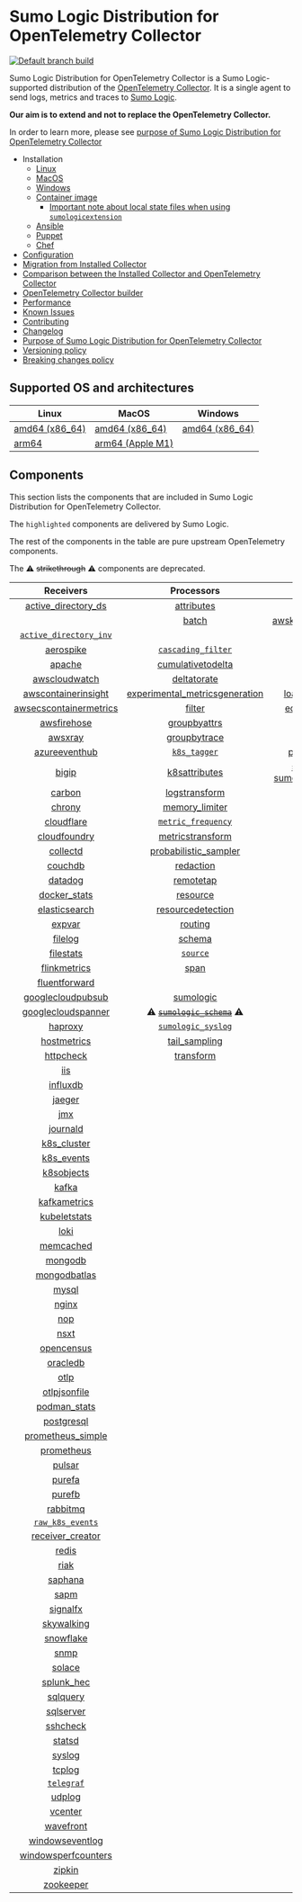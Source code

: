 # Sumo Logic Distribution for OpenTelemetry Collector

[![Default branch build](https://github.com/SumoLogic/sumologic-otel-collector/actions/workflows/dev_builds.yml/badge.svg)](https://github.com/SumoLogic/sumologic-otel-collector/actions/workflows/dev_builds.yml)

Sumo Logic Distribution for OpenTelemetry Collector is a Sumo Logic-supported distribution of the [OpenTelemetry Collector][otc_link].
It is a single agent to send logs, metrics and traces to [Sumo Logic][sumologic].

**Our aim is to extend and not to replace the OpenTelemetry Collector.**

In order to learn more, please see [purpose of Sumo Logic Distribution for OpenTelemetry Collector][purpose]

[otc_link]: https://github.com/open-telemetry/opentelemetry-collector
[sumologic]: https://www.sumologic.com

- Installation
  - [Linux][linux_installation]
  - [MacOS][macos_installation]
  - [Windows][windows_installation]
  - [Container image](/docs/installation.md#container-image)
    - [Important note about local state files when using `sumologicextension`](/docs/installation.md#important-note-about-local-state-files-when-using-sumologicextension)
  - [Ansible](/docs/installation.md#ansible)
  - [Puppet](/docs/installation.md#puppet)
  - [Chef](/docs/installation.md#chef)
- [Configuration](docs/configuration.md)
- [Migration from Installed Collector](docs/migration.md)
- [Comparison between the Installed Collector and OpenTelemetry Collector](docs/comparison.md)
- [OpenTelemetry Collector builder](./otelcolbuilder/README.md)
- [Performance]
- [Known Issues][known issues]
- [Contributing](./CONTRIBUTING.md)
- [Changelog](./CHANGELOG.md)
- [Purpose of Sumo Logic Distribution for OpenTelemetry Collector][purpose]
- [Versioning policy][versioning]
- [Breaking changes policy][breaking]

[linux_installation]: https://help.sumologic.com/docs/send-data/opentelemetry-collector/install-collector-linux/
[macos_installation]: https://help.sumologic.com/docs/send-data/opentelemetry-collector/install-collector-macos/
[windows_installation]: https://help.sumologic.com/docs/send-data/opentelemetry-collector/install-collector-windows/
[performance]: https://help.sumologic.com/docs/send-data/opentelemetry-collector/#performance
[known issues]: https://help.sumologic.com/docs/send-data/opentelemetry-collector/troubleshooting-faq/#known-issues
[purpose]: https://help.sumologic.com/docs/send-data/opentelemetry-collector/sumo-logic-opentelemetry-vs-opentelemetry-upstream-relationship/
[versioning]: https://help.sumologic.com/docs/send-data/opentelemetry-collector/sumo-logic-opentelemetry-vs-opentelemetry-upstream-relationship/#versioning-policy
[breaking]: https://help.sumologic.com/docs/send-data/opentelemetry-collector/sumo-logic-opentelemetry-vs-opentelemetry-upstream-relationship/#versioning-policy

## Supported OS and architectures

| Linux                         | MacOS                         | Windows                     |
| ----------------------------- | ----------------------------- | --------------------------- |
| [amd64 (x86_64)][linux_amd64] | [amd64 (x86_64)][mac_amd64]   | [amd64 (x86_64)][win_amd64] |
| [arm64][linux_arm64]          | [arm64 (Apple M1)][mac_arm64] |                             |

[linux_amd64]: ./docs/installation.md#linux-on-amd64-x86-64
[linux_arm64]: ./docs/installation.md#linux-on-arm64
[mac_amd64]: ./docs/installation.md#macos-on-amd64-x86-64
[mac_arm64]: ./docs/installation.md#macos-on-arm64-apple-m1-x86-64
[win_amd64]: ./docs/installation.md#windows

## Components

This section lists the components that are included in Sumo Logic Distribution for OpenTelemetry Collector.

The `highlighted` components are delivered by Sumo Logic.

The rest of the components in the table are pure upstream OpenTelemetry components.

The ⚠️ ~~strikethrough~~ ⚠️ components are deprecated.

|                        Receivers                         |                          Processors                          |               Exporters                |                  Extensions                  |             Connectors              |
| :------------------------------------------------------: | :----------------------------------------------------------: | :------------------------------------: | :------------------------------------------: | :---------------------------------: |
|     [active_directory_ds][activedirectorydsreceiver]     |              [attributes][attributesprocessor]               |         [awss3][awss3exporter]         |       [asapclient][asapauthextension]        |     [forward][forwardconnector]     |
|          |                   [batch][batchprocessor]                    | [awskinesisexporter][awskinesisexporter]                                       |                                              |                                     |
|   [`active_directory_inv`][activedirectoryinvreceiver]   |                                                              |        [carbon][carbonexporter]        |             [awsproxy][awsproxy]             |       [count][countconnector]       |
|              [aerospike][aerospikereceiver]              |        [`cascading_filter`][cascadingfilterprocessor]        |         [debug][debugexporter]         |       [basicauth][basicauthextension]        |  [exceptions][exceptionsconnector]  |
|                 [apache][apachereceiver]                 |       [cumulativetodelta][cumulativetodeltaprocessor]        |          [file][fileexporter]          | [bearertokenauth][bearertokenauthextension]  |    [failover][failoverconnector]    |
|          [awscloudwatch][awscloudwatchreceiver]          |             [deltatorate][deltatorateprocessor]              |         [kafka][kafkaexporter]         |           [db_storage][dbstorage]            |  [roundrobin][roundrobinconnector]  |
|    [awscontainerinsight][awscontainerinsightreceiver]    | [experimental_metricsgeneration][metricsgenerationprocessor] | [loadbalancing][loadbalancingexporter] |      [docker_observer][dockerobserver]       |     [routing][routingconnector]     |
| [awsecscontainermetrics][awsecscontainermetricsreceiver] |                  [filter][filterprocessor]                   |      [ecs_observer][ecsobserver]       |    [servicegraph][servicegraphconnector]     |                                     |
|            [awsfirehose][awsfirehosereceiver]            |            [groupbyattrs][groupbyattrsprocessor]             |          [otlp][otlpexporter]          |     [ecs_task_observer][ecstaskobserver]     | [spanmetrics][spanmetricsconnector] |
|                [awsxray][awsxrayreceiver]                |            [groupbytrace][groupbytraceprocessor]             |      [otlphttp][otlphttpexporter]      |         [file_storage][filestorage]          |                                     |
|          [azureeventhub][azureeventhubreceiver]          |                 [`k8s_tagger`][k8sprocessor]                 |    [prometheus][prometheusexporter]    |   [headerssetter][headerssetterextension]    |                                     |
|                  [bigip][bigipreceiver]                  |           [k8sattributes][k8sattributesprocessor]            |    [sumologic] [sumologicexporter]     |     [health_check][healthcheckextension]     |                                     |
|                 [carbon][carbonreceiver]                 |           [logstransform][logstransformprocessor]            |        [syslog][syslogexporter]        |        [host_observer][hostobserver]         |                                     |
|                 [chrony][chronyreceiver]                 |           [memory_limiter][memorylimiterprocessor]           |           [nop][nopexporter]           |       [http_forwarder][httpforwarder]        |                                     |
|             [cloudflare][cloudflarereceiver]             |        [`metric_frequency`][metricfrequencyprocessor]        |                                        | [jaegerremotesampling][jaegerremotesampling] |                                     |
|           [cloudfoundry][cloudfoundryreceiver]           |        [metricstransform][metricstransformprocessor]         |                                        |         [k8s_observer][k8sobserver]          |                                     |
|               [collectd][collectdreceiver]               |    [probabilistic_sampler][probabilisticsamplerprocessor]    |                                        |                                              |                                     |
|                [couchdb][couchdbreceiver]                |               [redaction][redactionprocessor]                |                                        |  [oauth2client][oauth2clientauthextension]   |                                     |
|                [datadog][datadogreceiver]                |               [remotetap][remotetapprocessor]                |                                        |          [oidc][oidcauthextension]           |                                     |
|           [docker_stats][dockerstatsreceiver]            |                [resource][resourceprocessor]                 |                                        |           [pprof][pprofextension]            |                                     |
|          [elasticsearch][elasticsearchreceiver]          |       [resourcedetection][resourcedetectionprocessor]        |                                        |       [sigv4auth][sigv4authextension]        |                                     |
|                 [expvar][expvarreceiver]                 |                 [routing][routingprocessor]                  |                                        |      [`sumologic`][sumologicextension]       |                                     |
|                [filelog][filelogreceiver]                |                  [schema][schemaprocessor]                   |                                        |          [zpages][zpagesextension]           |                                     |
|              [filestats][filestatsreceiver]              |                 [`source`][sourceprocessor]                  |                                        |                                              |                                     |
|           [flinkmetrics][flinkmetricsreceiver]           |                    [span][spanprocessor]                     |                                        |                                              |                                     |
|          [fluentforward][fluentforwardreceiver]          |                                                              |                                        |                                              |                                     |
|      [googlecloudpubsub][googlecloudpubsubreceiver]      |               [sumologic][sumologicprocessor]                |                                        |                                              |                                     |
|     [googlecloudspanner][googlecloudspannerreceiver]     |   ⚠️ ~~[`sumologic_schema`][sumologicschemaprocessor]~~ ⚠️   |                                        |                                              |                                     |
|                [haproxy][haproxyreceiver]                |        [`sumologic_syslog`][sumologicsyslogprocessor]        |                                        |                                              |                                     |
|            [hostmetrics][hostmetricsreceiver]            |            [tail_sampling][tailsamplingprocessor]            |                                        |                                              |                                     |
|              [httpcheck][httpcheckreceiver]              |               [transform][transformprocessor]                |                                        |                                              |                                     |
|                    [iis][iisreceiver]                    |                                                              |                                        |                                              |                                     |
|               [influxdb][influxdbreceiver]               |                                                              |                                        |                                              |                                     |
|                 [jaeger][jaegerreceiver]                 |                                                              |                                        |                                              |                                     |
|                    [jmx][jmxreceiver]                    |                                                              |                                        |                                              |                                     |
|               [journald][journaldreceiver]               |                                                              |                                        |                                              |                                     |
|            [k8s_cluster][k8sclusterreceiver]             |                                                              |                                        |                                              |                                     |
|             [k8s_events][k8seventsreceiver]              |                                                              |                                        |                                              |                                     |
|             [k8sobjects][k8sobjectsreceiver]             |                                                              |                                        |                                              |                                     |
|                  [kafka][kafkareceiver]                  |                                                              |                                        |                                              |                                     |
|           [kafkametrics][kafkametricsreceiver]           |                                                              |                                        |                                              |                                     |
|           [kubeletstats][kubeletstatsreceiver]           |                                                              |                                        |                                              |                                     |
|                   [loki][lokireceiver]                   |                                                              |                                        |                                              |                                     |
|              [memcached][memcachedreceiver]              |                                                              |                                        |                                              |                                     |
|                [mongodb][mongodbreceiver]                |                                                              |                                        |                                              |                                     |
|           [mongodbatlas][mongodbatlasreceiver]           |                                                              |                                        |                                              |                                     |
|                  [mysql][mysqlreceiver]                  |                                                              |                                        |                                              |                                     |
|                  [nginx][nginxreceiver]                  |                                                              |                                        |                                              |                                     |
|                    [nop][nopreceiver]                    |                                                              |                                        |                                              |                                     |
|                   [nsxt][nsxtreceiver]                   |                                                              |                                        |                                              |                                     |
|             [opencensus][opencensusreceiver]             |                                                              |                                        |                                              |                                     |
|               [oracledb][oracledbreceiver]               |                                                              |                                        |                                              |                                     |
|                   [otlp][otlpreceiver]                   |                                                              |                                        |                                              |                                     |
|           [otlpjsonfile][otlpjsonfilereceiver]           |                                                              |                                        |                                              |                                     |
|              [podman_stats][podmanreceiver]              |                                                              |                                        |                                              |                                     |
|             [postgresql][postgresqlreceiver]             |                                                              |                                        |                                              |                                     |
|      [prometheus_simple][simpleprometheusreceiver]       |                                                              |                                        |                                              |                                     |
|             [prometheus][prometheusreceiver]             |                                                              |                                        |                                              |                                     |
|                 [pulsar][pulsarreceiver]                 |                                                              |                                        |                                              |                                     |
|                 [purefa][purefareceiver]                 |                                                              |                                        |                                              |                                     |
|                 [purefb][purefbreceiver]                 |                                                              |                                        |                                              |                                     |
|               [rabbitmq][rabbitmqreceiver]               |                                                              |                                        |                                              |                                     |
|         [`raw_k8s_events`][rawk8seventsreceiver]         |                                                              |                                        |                                              |                                     |
|           [receiver_creator][receivercreator]            |                                                              |                                        |                                              |                                     |
|                  [redis][redisreceiver]                  |                                                              |                                        |                                              |                                     |
|                   [riak][riakreceiver]                   |                                                              |                                        |                                              |                                     |
|                [saphana][saphanareceiver]                |                                                              |                                        |                                              |                                     |
|                   [sapm][sapmreceiver]                   |                                                              |                                        |                                              |                                     |
|               [signalfx][signalfxreceiver]               |                                                              |                                        |                                              |                                     |
|             [skywalking][skywalkingreceiver]             |                                                              |                                        |                                              |                                     |
|              [snowflake][snowflakereceiver]              |                                                              |                                        |                                              |                                     |
|                   [snmp][snmpreceiver]                   |                                                              |                                        |                                              |                                     |
|                 [solace][solacereceiver]                 |                                                              |                                        |                                              |                                     |
|             [splunk_hec][splunkhecreceiver]              |                                                              |                                        |                                              |                                     |
|               [sqlquery][sqlqueryreceiver]               |                                                              |                                        |                                              |                                     |
|              [sqlserver][sqlserverreceiver]              |                                                              |                                        |                                              |                                     |
|               [sshcheck][sshcheckreceiver]               |                                                              |                                        |                                              |                                     |
|                 [statsd][statsdreceiver]                 |                                                              |                                        |                                              |                                     |
|                 [syslog][syslogreceiver]                 |                                                              |                                        |                                              |                                     |
|                 [tcplog][tcplogreceiver]                 |                                                              |                                        |                                              |                                     |
|              [`telegraf`][telegrafreceiver]              |                                                              |                                        |                                              |                                     |
|                 [udplog][udplogreceiver]                 |                                                              |                                        |                                              |                                     |
|                [vcenter][vcenterreceiver]                |                                                              |                                        |                                              |                                     |
|              [wavefront][wavefrontreceiver]              |                                                              |                                        |                                              |                                     |
|        [windowseventlog][windowseventlogreceiver]        |                                                              |                                        |                                              |                                     |
|    [windowsperfcounters][windowsperfcountersreceiver]    |                                                              |                                        |                                              |                                     |
|                 [zipkin][zipkinreceiver]                 |                                                              |                                        |                                              |                                     |
|              [zookeeper][zookeeperreceiver]              |                                                              |                                        |                                              |                                     |

[activedirectorydsreceiver]: https://github.com/open-telemetry/opentelemetry-collector-contrib/tree/v0.114.0/receiver/activedirectorydsreceiver
[activedirectoryinvreceiver]: ./pkg/receiver/activedirectoryinvreceiver
[aerospikereceiver]: https://github.com/open-telemetry/opentelemetry-collector-contrib/tree/v0.114.0/receiver/aerospikereceiver
[apachereceiver]: https://github.com/open-telemetry/opentelemetry-collector-contrib/tree/v0.114.0/receiver/apachereceiver
[awscloudwatchreceiver]: https://github.com/open-telemetry/opentelemetry-collector-contrib/tree/v0.114.0/receiver/awscloudwatchreceiver
[awscontainerinsightreceiver]: https://github.com/open-telemetry/opentelemetry-collector-contrib/tree/v0.114.0/receiver/awscontainerinsightreceiver
[awsecscontainermetricsreceiver]: https://github.com/open-telemetry/opentelemetry-collector-contrib/tree/v0.114.0/receiver/awsecscontainermetricsreceiver
[awsfirehosereceiver]: https://github.com/open-telemetry/opentelemetry-collector-contrib/tree/v0.114.0/receiver/awsfirehosereceiver
[awsxrayreceiver]: https://github.com/open-telemetry/opentelemetry-collector-contrib/tree/v0.114.0/receiver/awsxrayreceiver
[azureeventhubreceiver]: https://github.com/open-telemetry/opentelemetry-collector-contrib/tree/v0.114.0/receiver/azureeventhubreceiver
[bigipreceiver]: https://github.com/open-telemetry/opentelemetry-collector-contrib/tree/v0.114.0/receiver/bigipreceiver
[carbonreceiver]: https://github.com/open-telemetry/opentelemetry-collector-contrib/tree/v0.114.0/receiver/carbonreceiver
[chronyreceiver]: https://github.com/open-telemetry/opentelemetry-collector-contrib/tree/v0.114.0/receiver/chronyreceiver
[cloudfoundryreceiver]: https://github.com/open-telemetry/opentelemetry-collector-contrib/tree/v0.114.0/receiver/cloudfoundryreceiver
[cloudflarereceiver]: https://github.com/open-telemetry/opentelemetry-collector-contrib/tree/v0.114.0/receiver/cloudflarereceiver
[collectdreceiver]: https://github.com/open-telemetry/opentelemetry-collector-contrib/tree/v0.114.0/receiver/collectdreceiver
[couchdbreceiver]: https://github.com/open-telemetry/opentelemetry-collector-contrib/tree/v0.114.0/receiver/couchdbreceiver
[datadogreceiver]: https://github.com/open-telemetry/opentelemetry-collector-contrib/tree/v0.114.0/receiver/datadogreceiver
[dockerstatsreceiver]: https://github.com/open-telemetry/opentelemetry-collector-contrib/tree/v0.114.0/receiver/dockerstatsreceiver
[elasticsearchreceiver]: https://github.com/open-telemetry/opentelemetry-collector-contrib/tree/v0.114.0/receiver/elasticsearchreceiver
[expvarreceiver]: https://github.com/open-telemetry/opentelemetry-collector-contrib/tree/v0.114.0/receiver/expvarreceiver
[filelogreceiver]: https://github.com/open-telemetry/opentelemetry-collector-contrib/tree/v0.114.0/receiver/filelogreceiver
[filestatsreceiver]: https://github.com/open-telemetry/opentelemetry-collector-contrib/tree/v0.114.0/receiver/filestatsreceiver
[flinkmetricsreceiver]: https://github.com/open-telemetry/opentelemetry-collector-contrib/tree/v0.114.0/receiver/flinkmetricsreceiver
[fluentforwardreceiver]: https://github.com/open-telemetry/opentelemetry-collector-contrib/tree/v0.114.0/receiver/fluentforwardreceiver
[googlecloudpubsubreceiver]: https://github.com/open-telemetry/opentelemetry-collector-contrib/tree/v0.114.0/receiver/googlecloudpubsubreceiver
[googlecloudspannerreceiver]: https://github.com/open-telemetry/opentelemetry-collector-contrib/tree/v0.114.0/receiver/googlecloudspannerreceiver
[haproxyreceiver]: https://github.com/open-telemetry/opentelemetry-collector-contrib/tree/v0.114.0/receiver/haproxyreceiver
[hostmetricsreceiver]: https://github.com/open-telemetry/opentelemetry-collector-contrib/tree/v0.114.0/receiver/hostmetricsreceiver
[httpcheckreceiver]: https://github.com/open-telemetry/opentelemetry-collector-contrib/tree/v0.114.0/receiver/httpcheckreceiver
[iisreceiver]: https://github.com/open-telemetry/opentelemetry-collector-contrib/tree/v0.114.0/receiver/iisreceiver
[influxdbreceiver]: https://github.com/open-telemetry/opentelemetry-collector-contrib/tree/v0.114.0/receiver/influxdbreceiver
[jaegerreceiver]: https://github.com/open-telemetry/opentelemetry-collector-contrib/tree/v0.114.0/receiver/jaegerreceiver
[jmxreceiver]: https://github.com/open-telemetry/opentelemetry-collector-contrib/tree/v0.114.0/receiver/jmxreceiver
[journaldreceiver]: https://github.com/open-telemetry/opentelemetry-collector-contrib/tree/v0.114.0/receiver/journaldreceiver
[k8sclusterreceiver]: https://github.com/open-telemetry/opentelemetry-collector-contrib/tree/v0.114.0/receiver/k8sclusterreceiver
[k8seventsreceiver]: https://github.com/open-telemetry/opentelemetry-collector-contrib/tree/v0.114.0/receiver/k8seventsreceiver
[k8sobjectsreceiver]: https://github.com/open-telemetry/opentelemetry-collector-contrib/tree/v0.114.0/receiver/k8sobjectsreceiver
[kafkareceiver]: https://github.com/open-telemetry/opentelemetry-collector-contrib/tree/v0.114.0/receiver/kafkareceiver
[kafkametricsreceiver]: https://github.com/open-telemetry/opentelemetry-collector-contrib/tree/v0.114.0/receiver/kafkametricsreceiver
[kubeletstatsreceiver]: https://github.com/open-telemetry/opentelemetry-collector-contrib/tree/v0.114.0/receiver/kubeletstatsreceiver
[lokireceiver]: https://github.com/open-telemetry/opentelemetry-collector-contrib/tree/v0.114.0/receiver/lokireceiver
[memcachedreceiver]: https://github.com/open-telemetry/opentelemetry-collector-contrib/tree/v0.114.0/receiver/memcachedreceiver
[mongodbreceiver]: https://github.com/open-telemetry/opentelemetry-collector-contrib/tree/v0.114.0/receiver/mongodbreceiver
[mongodbatlasreceiver]: https://github.com/open-telemetry/opentelemetry-collector-contrib/tree/v0.114.0/receiver/mongodbatlasreceiver
[mysqlreceiver]: https://github.com/open-telemetry/opentelemetry-collector-contrib/tree/v0.114.0/receiver/mysqlreceiver
[nginxreceiver]: https://github.com/open-telemetry/opentelemetry-collector-contrib/tree/v0.114.0/receiver/nginxreceiver
[nopreceiver]: https://github.com/open-telemetry/opentelemetry-collector/tree/v0.114.0/receiver/nopreceiver
[nsxtreceiver]: https://github.com/open-telemetry/opentelemetry-collector-contrib/tree/v0.114.0/receiver/nsxtreceiver
[opencensusreceiver]: https://github.com/open-telemetry/opentelemetry-collector-contrib/tree/v0.114.0/receiver/opencensusreceiver
[oracledbreceiver]: https://github.com/open-telemetry/opentelemetry-collector-contrib/tree/v0.114.0/receiver/oracledbreceiver
[otlpreceiver]: https://github.com/open-telemetry/opentelemetry-collector/tree/v0.114.0/receiver/otlpreceiver
[otlpjsonfilereceiver]: https://github.com/open-telemetry/opentelemetry-collector-contrib/tree/v0.114.0/receiver/otlpjsonfilereceiver
[podmanreceiver]: https://github.com/open-telemetry/opentelemetry-collector-contrib/tree/v0.114.0/receiver/podmanreceiver
[postgresqlreceiver]: https://github.com/open-telemetry/opentelemetry-collector-contrib/tree/v0.114.0/receiver/postgresqlreceiver
[simpleprometheusreceiver]: https://github.com/open-telemetry/opentelemetry-collector-contrib/tree/v0.114.0/receiver/simpleprometheusreceiver
[prometheusreceiver]: https://github.com/open-telemetry/opentelemetry-collector-contrib/tree/v0.114.0/receiver/prometheusreceiver
[pulsarreceiver]: https://github.com/open-telemetry/opentelemetry-collector-contrib/tree/v0.114.0/receiver/pulsarreceiver
[purefareceiver]: https://github.com/open-telemetry/opentelemetry-collector-contrib/tree/v0.114.0/receiver/purefareceiver
[purefbreceiver]: https://github.com/open-telemetry/opentelemetry-collector-contrib/tree/v0.114.0/receiver/purefbreceiver
[rabbitmqreceiver]: https://github.com/open-telemetry/opentelemetry-collector-contrib/tree/v0.114.0/receiver/rabbitmqreceiver
[rawk8seventsreceiver]: ./pkg/receiver/rawk8seventsreceiver
[receivercreator]: https://github.com/open-telemetry/opentelemetry-collector-contrib/tree/v0.114.0/receiver/receivercreator
[redisreceiver]: https://github.com/open-telemetry/opentelemetry-collector-contrib/tree/v0.114.0/receiver/redisreceiver
[riakreceiver]: https://github.com/open-telemetry/opentelemetry-collector-contrib/tree/v0.114.0/receiver/riakreceiver
[saphanareceiver]: https://github.com/open-telemetry/opentelemetry-collector-contrib/tree/v0.114.0/receiver/saphanareceiver
[sapmreceiver]: https://github.com/open-telemetry/opentelemetry-collector-contrib/tree/v0.114.0/receiver/sapmreceiver
[signalfxreceiver]: https://github.com/open-telemetry/opentelemetry-collector-contrib/tree/v0.114.0/receiver/signalfxreceiver
[skywalkingreceiver]: https://github.com/open-telemetry/opentelemetry-collector-contrib/tree/v0.114.0/receiver/skywalkingreceiver
[snmpreceiver]: https://github.com/open-telemetry/opentelemetry-collector-contrib/tree/v0.114.0/receiver/snmpreceiver
[snowflakereceiver]: https://github.com/open-telemetry/opentelemetry-collector-contrib/tree/v0.114.0/receiver/snowflakereceiver
[solacereceiver]: https://github.com/open-telemetry/opentelemetry-collector-contrib/tree/v0.114.0/receiver/solacereceiver
[splunkhecreceiver]: https://github.com/open-telemetry/opentelemetry-collector-contrib/tree/v0.114.0/receiver/splunkhecreceiver
[sqlqueryreceiver]: https://github.com/open-telemetry/opentelemetry-collector-contrib/tree/v0.114.0/receiver/sqlqueryreceiver
[sqlserverreceiver]: https://github.com/open-telemetry/opentelemetry-collector-contrib/tree/v0.114.0/receiver/sqlserverreceiver
[sshcheckreceiver]: https://github.com/open-telemetry/opentelemetry-collector-contrib/tree/v0.114.0/receiver/sshcheckreceiver
[statsdreceiver]: https://github.com/open-telemetry/opentelemetry-collector-contrib/tree/v0.114.0/receiver/statsdreceiver
[syslogreceiver]: https://github.com/open-telemetry/opentelemetry-collector-contrib/tree/v0.114.0/receiver/syslogreceiver
[tcplogreceiver]: https://github.com/open-telemetry/opentelemetry-collector-contrib/tree/v0.114.0/receiver/tcplogreceiver
[telegrafreceiver]: ./pkg/receiver/telegrafreceiver
[udplogreceiver]: https://github.com/open-telemetry/opentelemetry-collector-contrib/tree/v0.114.0/receiver/udplogreceiver
[vcenterreceiver]: https://github.com/open-telemetry/opentelemetry-collector-contrib/tree/v0.114.0/receiver/vcenterreceiver
[wavefrontreceiver]: https://github.com/open-telemetry/opentelemetry-collector-contrib/tree/v0.114.0/receiver/wavefrontreceiver
[windowseventlogreceiver]: https://github.com/open-telemetry/opentelemetry-collector-contrib/tree/v0.114.0/receiver/windowseventlogreceiver
[windowsperfcountersreceiver]: https://github.com/open-telemetry/opentelemetry-collector-contrib/tree/v0.114.0/receiver/windowsperfcountersreceiver
[zipkinreceiver]: https://github.com/open-telemetry/opentelemetry-collector-contrib/tree/v0.114.0/receiver/zipkinreceiver
[zookeeperreceiver]: https://github.com/open-telemetry/opentelemetry-collector-contrib/tree/v0.114.0/receiver/zookeeperreceiver
[attributesprocessor]: https://github.com/open-telemetry/opentelemetry-collector-contrib/tree/v0.114.0/processor/attributesprocessor
[batchprocessor]: https://github.com/open-telemetry/opentelemetry-collector/tree/v0.114.0/processor/batchprocessor
[cascadingfilterprocessor]: ./pkg/processor/cascadingfilterprocessor
[cumulativetodeltaprocessor]: https://github.com/open-telemetry/opentelemetry-collector-contrib/tree/v0.114.0/processor/cumulativetodeltaprocessor
[deltatorateprocessor]: https://github.com/open-telemetry/opentelemetry-collector-contrib/tree/v0.114.0/processor/deltatorateprocessor
[metricsgenerationprocessor]: https://github.com/open-telemetry/opentelemetry-collector-contrib/tree/v0.114.0/processor/metricsgenerationprocessor
[filterprocessor]: https://github.com/open-telemetry/opentelemetry-collector-contrib/tree/v0.114.0/processor/filterprocessor
[groupbyattrsprocessor]: https://github.com/open-telemetry/opentelemetry-collector-contrib/tree/v0.114.0/processor/groupbyattrsprocessor
[groupbytraceprocessor]: https://github.com/open-telemetry/opentelemetry-collector-contrib/tree/v0.114.0/processor/groupbytraceprocessor
[k8sprocessor]: ./pkg/processor/k8sprocessor
[k8sattributesprocessor]: https://github.com/open-telemetry/opentelemetry-collector-contrib/tree/v0.114.0/processor/k8sattributesprocessor
[logstransformprocessor]: https://github.com/open-telemetry/opentelemetry-collector-contrib/tree/v0.114.0/processor/logstransformprocessor
[memorylimiterprocessor]: https://github.com/open-telemetry/opentelemetry-collector/tree/v0.114.0/processor/memorylimiterprocessor
[metricfrequencyprocessor]: ./pkg/processor/metricfrequencyprocessor
[metricstransformprocessor]: https://github.com/open-telemetry/opentelemetry-collector-contrib/tree/v0.114.0/processor/metricstransformprocessor
[probabilisticsamplerprocessor]: https://github.com/open-telemetry/opentelemetry-collector-contrib/tree/v0.114.0/processor/probabilisticsamplerprocessor
[redactionprocessor]: https://github.com/open-telemetry/opentelemetry-collector-contrib/tree/v0.114.0/processor/redactionprocessor
[remotetapprocessor]: https://github.com/open-telemetry/opentelemetry-collector-contrib/tree/v0.114.0/processor/remotetapprocessor
[resourceprocessor]: https://github.com/open-telemetry/opentelemetry-collector-contrib/tree/v0.114.0/processor/resourceprocessor
[resourcedetectionprocessor]: https://github.com/open-telemetry/opentelemetry-collector-contrib/tree/v0.114.0/processor/resourcedetectionprocessor
[routingprocessor]: https://github.com/open-telemetry/opentelemetry-collector-contrib/tree/v0.114.0/processor/routingprocessor
[schemaprocessor]: https://github.com/open-telemetry/opentelemetry-collector-contrib/tree/v0.114.0/processor/schemaprocessor
[sourceprocessor]: ./pkg/processor/sourceprocessor
[spanprocessor]: https://github.com/open-telemetry/opentelemetry-collector-contrib/tree/v0.114.0/processor/spanprocessor
[sumologicprocessor]: https://github.com/open-telemetry/opentelemetry-collector-contrib/tree/v0.114.0/processor/sumologicprocessor
[sumologicschemaprocessor]: ./pkg/processor/sumologicschemaprocessor
[sumologicsyslogprocessor]: ./pkg/processor/sumologicsyslogprocessor
[tailsamplingprocessor]: https://github.com/open-telemetry/opentelemetry-collector-contrib/tree/v0.114.0/processor/tailsamplingprocessor
[transformprocessor]: https://github.com/open-telemetry/opentelemetry-collector-contrib/tree/v0.114.0/processor/transformprocessor
[awss3exporter]: https://github.com/open-telemetry/opentelemetry-collector-contrib/tree/v0.114.0/exporter/awss3exporter
[awskinesisexporter]: https://github.com/open-telemetry/opentelemetry-collector-contrib/tree/v0.114.0/exporter/awskinesisexporter
[carbonexporter]: https://github.com/open-telemetry/opentelemetry-collector-contrib/tree/v0.114.0/exporter/carbonexporter
[debugexporter]: https://github.com/open-telemetry/opentelemetry-collector/tree/v0.114.0/exporter/debugexporter
[fileexporter]: https://github.com/open-telemetry/opentelemetry-collector-contrib/tree/v0.114.0/exporter/fileexporter
[kafkaexporter]: https://github.com/open-telemetry/opentelemetry-collector-contrib/tree/v0.114.0/exporter/kafkaexporter
[loadbalancingexporter]: https://github.com/open-telemetry/opentelemetry-collector-contrib/tree/v0.114.0/exporter/loadbalancingexporter
[nopexporter]: https://github.com/open-telemetry/opentelemetry-collector/tree/v0.114.0/exporter/nopexporter
[otlpexporter]: https://github.com/open-telemetry/opentelemetry-collector/tree/v0.114.0/exporter/otlpexporter
[otlphttpexporter]: https://github.com/open-telemetry/opentelemetry-collector/tree/v0.114.0/exporter/otlphttpexporter
[prometheusexporter]: https://github.com/open-telemetry/opentelemetry-collector-contrib/tree/v0.114.0/exporter/prometheusexporter
[sumologicexporter]: https://github.com/open-telemetry/opentelemetry-collector-contrib/tree/v0.114.0/exporter/sumologicexporter
[syslogexporter]: https://github.com/open-telemetry/opentelemetry-collector-contrib/tree/v0.114.0/exporter/syslogexporter
[asapauthextension]: https://github.com/open-telemetry/opentelemetry-collector-contrib/tree/v0.114.0/extension/asapauthextension
[awsproxy]: https://github.com/open-telemetry/opentelemetry-collector-contrib/tree/v0.114.0/extension/awsproxy
[basicauthextension]: https://github.com/open-telemetry/opentelemetry-collector-contrib/tree/v0.114.0/extension/basicauthextension
[bearertokenauthextension]: https://github.com/open-telemetry/opentelemetry-collector-contrib/tree/v0.114.0/extension/bearertokenauthextension
[dbstorage]: https://github.com/open-telemetry/opentelemetry-collector-contrib/tree/v0.114.0/extension/storage/dbstorage
[dockerobserver]: https://github.com/open-telemetry/opentelemetry-collector-contrib/tree/v0.114.0/extension/observer/dockerobserver
[ecsobserver]: https://github.com/open-telemetry/opentelemetry-collector-contrib/tree/v0.114.0/extension/observer/ecsobserver
[ecstaskobserver]: https://github.com/open-telemetry/opentelemetry-collector-contrib/tree/v0.114.0/extension/observer/ecstaskobserver
[filestorage]: https://github.com/open-telemetry/opentelemetry-collector-contrib/tree/v0.114.0/extension/storage/filestorage
[headerssetterextension]: https://github.com/open-telemetry/opentelemetry-collector-contrib/tree/v0.114.0/extension/headerssetterextension
[healthcheckextension]: https://github.com/open-telemetry/opentelemetry-collector-contrib/tree/v0.114.0/extension/healthcheckextension
[hostobserver]: https://github.com/open-telemetry/opentelemetry-collector-contrib/tree/v0.114.0/extension/observer/hostobserver
[httpforwarder]: https://github.com/open-telemetry/opentelemetry-collector-contrib/tree/v0.114.0/extension/httpforwarderextension
[jaegerremotesampling]: https://github.com/open-telemetry/opentelemetry-collector-contrib/tree/v0.114.0/extension/jaegerremotesampling
[k8sobserver]: https://github.com/open-telemetry/opentelemetry-collector-contrib/tree/v0.114.0/extension/observer/k8sobserver
[oauth2clientauthextension]: https://github.com/open-telemetry/opentelemetry-collector-contrib/tree/v0.114.0/extension/oauth2clientauthextension
[oidcauthextension]: https://github.com/open-telemetry/opentelemetry-collector-contrib/tree/v0.114.0/extension/oidcauthextension
[pprofextension]: https://github.com/open-telemetry/opentelemetry-collector-contrib/tree/v0.114.0/extension/pprofextension
[sigv4authextension]: https://github.com/open-telemetry/opentelemetry-collector-contrib/tree/v0.114.0/extension/sigv4authextension
[sumologicextension]: ./pkg/extension/sumologicextension
[zpagesextension]: https://github.com/open-telemetry/opentelemetry-collector/tree/v0.114.0/extension/zpagesextension
[forwardconnector]: https://github.com/open-telemetry/opentelemetry-collector/tree/v0.114.0/connector/forwardconnector
[countconnector]: https://github.com/open-telemetry/opentelemetry-collector-contrib/tree/v0.114.0/connector/countconnector
[failoverconnector]: https://github.com/open-telemetry/opentelemetry-collector-contrib/tree/v0.114.0/connector/failoverconnector
[exceptionsconnector]: https://github.com/open-telemetry/opentelemetry-collector-contrib/tree/v0.114.0/connector/exceptionsconnector
[roundrobinconnector]: https://github.com/open-telemetry/opentelemetry-collector-contrib/tree/v0.114.0/connector/roundrobinconnector
[routingconnector]: https://github.com/open-telemetry/opentelemetry-collector-contrib/tree/v0.114.0/connector/routingconnector
[servicegraphconnector]: https://github.com/open-telemetry/opentelemetry-collector-contrib/tree/v0.114.0/connector/servicegraphconnector
[spanmetricsconnector]: https://github.com/open-telemetry/opentelemetry-collector-contrib/tree/v0.114.0/connector/spanmetricsconnector
